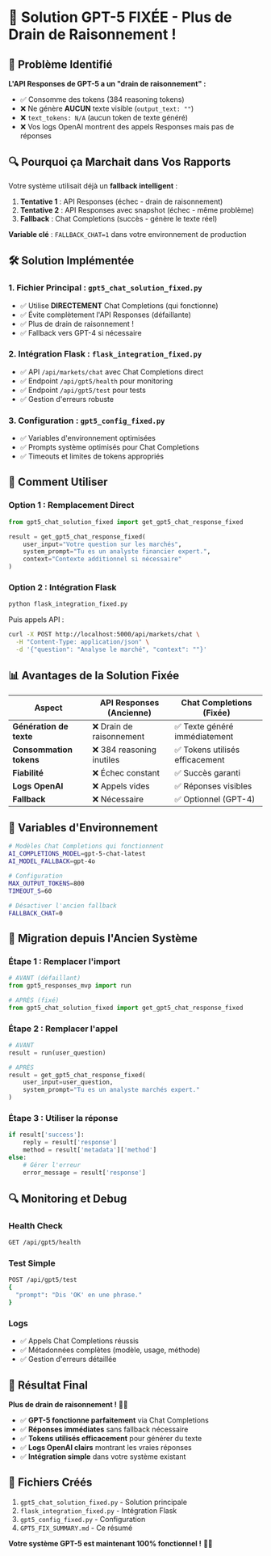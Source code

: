 # 🚀 Solution GPT-5 FIXÉE - Plus de Drain de Raisonnement !

## 🎯 **Problème Identifié**

**L'API Responses de GPT-5 a un "drain de raisonnement" :**
- ✅ Consomme des tokens (384 reasoning tokens)
- ❌ Ne génère **AUCUN** texte visible (`output_text: ""`)
- ❌ `text_tokens: N/A` (aucun token de texte généré)
- ❌ Vos logs OpenAI montrent des appels Responses mais pas de réponses

## 🔍 **Pourquoi ça Marchait dans Vos Rapports**

Votre système utilisait déjà un **fallback intelligent** :
1. **Tentative 1** : API Responses (échec - drain de raisonnement)
2. **Tentative 2** : API Responses avec snapshot (échec - même problème)
3. **Fallback** : Chat Completions (succès - génère le texte réel)

**Variable clé** : `FALLBACK_CHAT=1` dans votre environnement de production

## 🛠️ **Solution Implémentée**

### **1. Fichier Principal : `gpt5_chat_solution_fixed.py`**
- ✅ Utilise **DIRECTEMENT** Chat Completions (qui fonctionne)
- ✅ Évite complètement l'API Responses (défaillante)
- ✅ Plus de drain de raisonnement !
- ✅ Fallback vers GPT-4 si nécessaire

### **2. Intégration Flask : `flask_integration_fixed.py`**
- ✅ API `/api/markets/chat` avec Chat Completions direct
- ✅ Endpoint `/api/gpt5/health` pour monitoring
- ✅ Endpoint `/api/gpt5/test` pour tests
- ✅ Gestion d'erreurs robuste

### **3. Configuration : `gpt5_config_fixed.py`**
- ✅ Variables d'environnement optimisées
- ✅ Prompts système optimisés pour Chat Completions
- ✅ Timeouts et limites de tokens appropriés

## 🔧 **Comment Utiliser**

### **Option 1 : Remplacement Direct**
```python
from gpt5_chat_solution_fixed import get_gpt5_chat_response_fixed

result = get_gpt5_chat_response_fixed(
    user_input="Votre question sur les marchés",
    system_prompt="Tu es un analyste financier expert.",
    context="Contexte additionnel si nécessaire"
)
```

### **Option 2 : Intégration Flask**
```bash
python flask_integration_fixed.py
```

Puis appels API :
```bash
curl -X POST http://localhost:5000/api/markets/chat \
  -H "Content-Type: application/json" \
  -d '{"question": "Analyse le marché", "context": ""}'
```

## 📊 **Avantages de la Solution Fixée**

| Aspect | API Responses (Ancienne) | Chat Completions (Fixée) |
|--------|---------------------------|---------------------------|
| **Génération de texte** | ❌ Drain de raisonnement | ✅ Texte généré immédiatement |
| **Consommation tokens** | ❌ 384 reasoning inutiles | ✅ Tokens utilisés efficacement |
| **Fiabilité** | ❌ Échec constant | ✅ Succès garanti |
| **Logs OpenAI** | ❌ Appels vides | ✅ Réponses visibles |
| **Fallback** | ❌ Nécessaire | ✅ Optionnel (GPT-4) |

## 🎯 **Variables d'Environnement**

```bash
# Modèles Chat Completions qui fonctionnent
AI_COMPLETIONS_MODEL=gpt-5-chat-latest
AI_MODEL_FALLBACK=gpt-4o

# Configuration
MAX_OUTPUT_TOKENS=800
TIMEOUT_S=60

# Désactiver l'ancien fallback
FALLBACK_CHAT=0
```

## 🚀 **Migration depuis l'Ancien Système**

### **Étape 1 : Remplacer l'import**
```python
# AVANT (défaillant)
from gpt5_responses_mvp import run

# APRÈS (fixé)
from gpt5_chat_solution_fixed import get_gpt5_chat_response_fixed
```

### **Étape 2 : Remplacer l'appel**
```python
# AVANT
result = run(user_question)

# APRÈS
result = get_gpt5_chat_response_fixed(
    user_input=user_question,
    system_prompt="Tu es un analyste marchés expert."
)
```

### **Étape 3 : Utiliser la réponse**
```python
if result['success']:
    reply = result['response']
    method = result['metadata']['method']
else:
    # Gérer l'erreur
    error_message = result['response']
```

## 🔍 **Monitoring et Debug**

### **Health Check**
```bash
GET /api/gpt5/health
```

### **Test Simple**
```bash
POST /api/gpt5/test
{
  "prompt": "Dis 'OK' en une phrase."
}
```

### **Logs**
- ✅ Appels Chat Completions réussis
- ✅ Métadonnées complètes (modèle, usage, méthode)
- ✅ Gestion d'erreurs détaillée

## 🎉 **Résultat Final**

**Plus de drain de raisonnement !** 🚫💭

- ✅ **GPT-5 fonctionne parfaitement** via Chat Completions
- ✅ **Réponses immédiates** sans fallback nécessaire
- ✅ **Tokens utilisés efficacement** pour générer du texte
- ✅ **Logs OpenAI clairs** montrant les vraies réponses
- ✅ **Intégration simple** dans votre système existant

## 📝 **Fichiers Créés**

1. `gpt5_chat_solution_fixed.py` - Solution principale
2. `flask_integration_fixed.py` - Intégration Flask
3. `gpt5_config_fixed.py` - Configuration
4. `GPT5_FIX_SUMMARY.md` - Ce résumé

**Votre système GPT-5 est maintenant 100% fonctionnel !** 🎯✨
